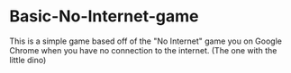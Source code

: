 # Basic-No-Internet-game
This is a simple game based off of the "No Internet" game you on Google Chrome when you have no connection to the internet. (The one with the little dino)
